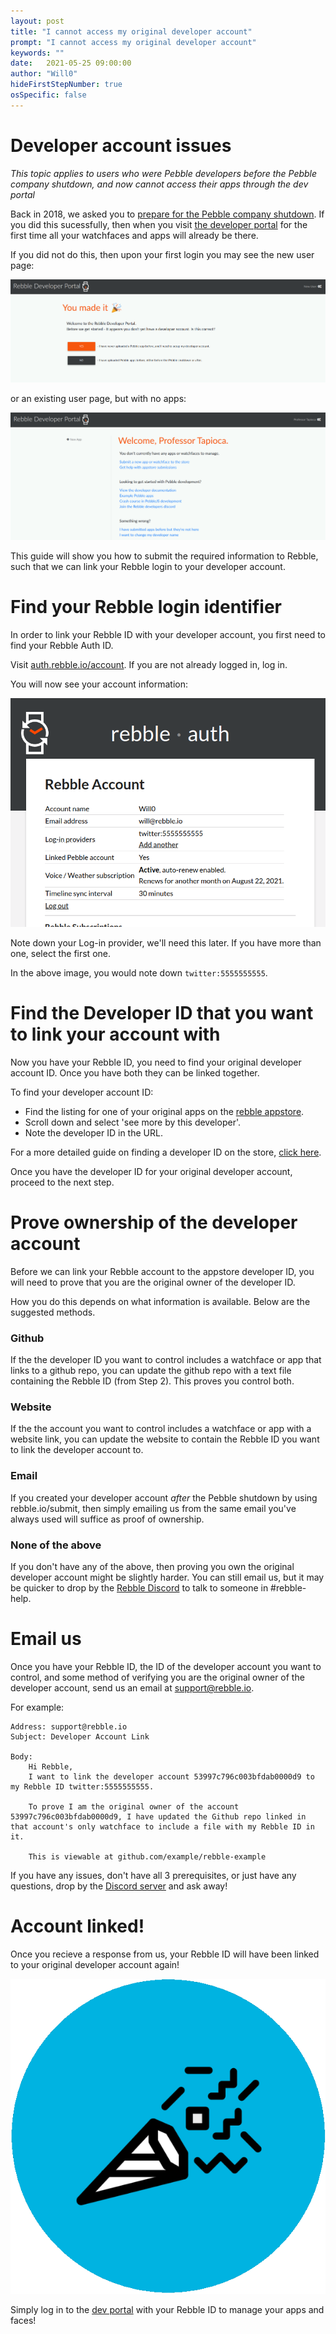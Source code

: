 ```yaml
---
layout: post
title: "I cannot access my original developer account"
prompt: "I cannot access my original developer account"
keywords: ""
date:   2021-05-25 09:00:00
author: "Will0"
hideFirstStepNumber: true
osSpecific: false
---
```


# Developer account issues

_This topic applies to users who were Pebble developers before the Pebble company shutdown, and now cannot access their apps through the dev portal_

Back in 2018, we asked you to [prepare for the Pebble company shutdown](https://rebble.io/2018/06/13/get-ready-to-rebble.html). If you did this sucessfully, then when you visit [the developer portal](https://dev-portal.rebble.io) for the first time all your watchfaces and apps will already be there.

If you did not do this, then upon your first login you may see the new user page:

![](/images/devportal/newuser.png)

or an existing user page, but with no apps:

![](/images/devportal/emptyuser.png)

This guide will show you how to submit the required information to Rebble, such that we can link your Rebble login to your developer account.

# Find your Rebble login identifier

In order to link your Rebble ID with your developer account, you first need to find your Rebble Auth ID.

Visit [auth.rebble.io/account](https://auth.rebble.io/account). If you are not already logged in, log in.

You will now see your account information:

![](/images/misc/account.png)

Note down your Log-in provider, we'll need this later. If you have more than one, select the first one.

In the above image, you would note down `twitter:5555555555`.

# Find the Developer ID that you want to link your account with

Now you have your Rebble ID, you need to find your original developer account ID. Once you have both they can be linked together.

To find your developer account ID:   
- Find the listing for one of your original apps on the [rebble appstore](https://apps.rebble.io).  
- Scroll down and select 'see more by this developer'.   
- Note the developer ID in the URL.   

For a more detailed guide on finding a developer ID on the store, [click here](/find-developer-id).

Once you have the developer ID for your original developer account, proceed to the next step.

# Prove ownership of the developer account

Before we can link your Rebble account to the appstore developer ID, you will need to prove that you are the original owner of the developer ID.

How you do this depends on what information is available. Below are the suggested methods.
   
### <i class="fab fa-github"></i> Github   
If the the developer ID you want to control includes a watchface or app that links to a github repo, you can update the github repo with a text file containing the Rebble ID (from Step 2). This proves you control both.

### <i class="fas fa-globe"></i> Website
If the the account you want to control includes a watchface or app with a website link, you can update the website to contain the Rebble ID you want to link the developer account to.

### <i class="fas fa-at"></i> Email
If you created your developer account _after_ the Pebble shutdown by using rebble.io/submit, then simply emailing us from the same email you've always used will suffice as proof of ownership.


### <i class="far fa-frown-open"></i> None of the above
If you don't have any of the above, then proving you own the original developer account might be slightly harder. You can still email us, but it may be quicker to drop by the [Rebble Discord](https://rebble.io/discord) to talk to someone in #rebble-help.

# Email us

Once you have your Rebble ID, the ID of the developer account you want to control, and some method of verifying you are the original owner of the developer account, send us an email at [support@rebble.io](mailto://support@rebble.io).

For example:

    Address: support@rebble.io   
    Subject: Developer Account Link   
   
    Body:   
        Hi Rebble,
        I want to link the developer account 53997c796c003bfdab0000d9 to my Rebble ID twitter:5555555555. 

        To prove I am the original owner of the account 53997c796c003bfdab0000d9, I have updated the Github repo linked in that account's only watchface to include a file with my Rebble ID in it.

        This is viewable at github.com/example/rebble-example

If you have any issues, don't have all 3 prerequisites, or just have any questions, drop by the [Discord server](https://rebble.io/discord) and ask away!

# Account linked!

Once you recieve a response from us, your Rebble ID will have been linked to your original developer account again!

![noborder](/images/setup/13.png)

Simply log in to the [dev portal](https://dev-portal.rebble.io) with your Rebble ID to manage your apps and faces!